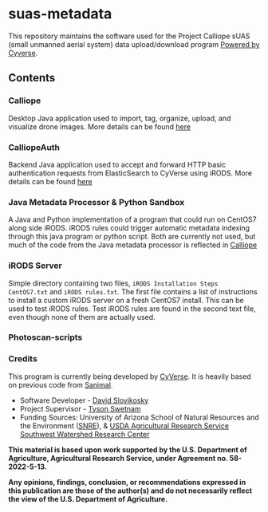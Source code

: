 # suas-metadata

This repository maintains the software used for the Project Calliope sUAS (small unmanned aerial system) data upload/download program [Powered by Cyverse](https://www.cyverse.org/powered-by-cyverse). 

## Contents

### Calliope

Desktop Java application used to import, tag, organize, upload, and visualize drone images. More details can be found [here](./Calliope)

### CalliopeAuth

Backend Java application used to accept and forward HTTP basic authentication requests from ElasticSearch to CyVerse using iRODS. More details can be found [here](./CalliopeAuth) 

### Java Metadata Processor & Python Sandbox

A Java and Python implementation of a program that could run on CentOS7 along side iRODS. iRODS rules could trigger automatic metadata indexing through this java program or python script. Both are currently not used, but much of the code from the Java metadata processor is reflected in [Calliope](./Calliope)

### iRODS Server

Simple directory containing two files, `iRODS Installation Steps CentOS7.txt` and `iRODS rules.txt`. The first file contains a list of instructions to install a custom iRODS server on a fresh CentOS7 install. This can be used to test iRODS rules. Test iRODS rules are found in the second text file, even though none of them are actually used.

### Photoscan-scripts

### Credits

This program is currently being developed by [CyVerse](https://github.com/DavidM1A2/). It is heavily based on previous code from [Sanimal](https://github.com/DavidM1A2/Sanimal). 

- Software Developer - [David Slovikosky](https://github.com/DavidM1A2/)
- Project Supervisor - [Tyson Swetnam](https://github.com/tyson-swetnam)
- Funding Sources: University of Arizona School of Natural Resources and the Environment ([SNRE](https://snre.arizona.edu/)), & [USDA Agricultural Research Service Southwest Watershed Research Center](https://www.ars.usda.gov/pacific-west-area/tucson-az/southwest-watershed-research-center/)

**This material is based upon work supported by the U.S. Department of Agriculture, Agricultural Research Service, under Agreement no. 58-2022-5-13.**

**Any opinions, findings, conclusion, or recommendations expressed in this publication are those of the author(s) and do not necessarily reflect the view of the U.S. Department of Agriculture.**
